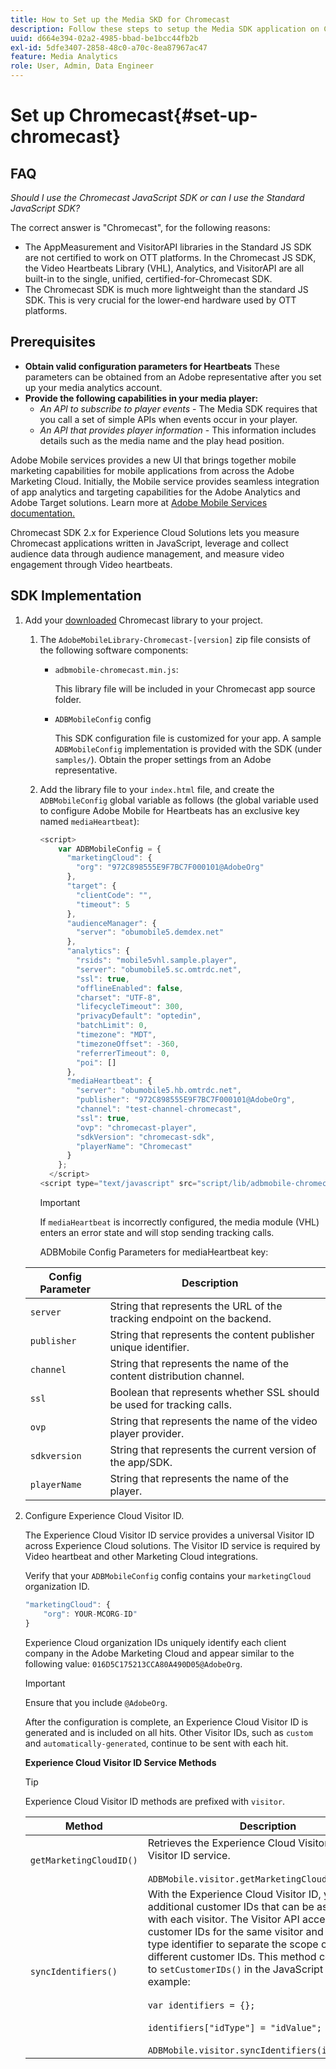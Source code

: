 ```yaml
---
title: How to Set up the Media SKD for Chromecast
description: Follow these steps to setup the Media SDK application on Chromecast.
uuid: d664e394-02a2-4985-bbad-be1bcc44fb2b
exl-id: 5dfe3407-2858-48c0-a70c-8ea87967ac47
feature: Media Analytics
role: User, Admin, Data Engineer
---
```

# Set up Chromecast{#set-up-chromecast}

## FAQ

_Should I use the Chromecast JavaScript SDK or can I use the Standard JavaScript SDK?_

The correct answer is "Chromecast", for the following reasons:
* The AppMeasurement and VisitorAPI libraries in the Standard JS SDK are not certified to work on OTT platforms. In the Chromecast JS SDK, the Video Heartbeats Library (VHL), Analytics, and VisitorAPI are all built-in to the single, unified, certified-for-Chromecast SDK.
* The Chromecast SDK is much more lightweight than the standard JS SDK. This is very crucial for the lower-end hardware used by OTT platforms.

## Prerequisites

* **Obtain valid configuration parameters for Heartbeats**
   These parameters can be obtained from an Adobe representative after you set up your media analytics account.
* **Provide the following capabilities in your media player:**
   * *An API to subscribe to player events* - The Media SDK requires that you call a set of simple APIs when events occur in your player.
   * *An API that provides player information* - This information includes details such as the media name and the play head position.

Adobe Mobile services provides a new UI that brings together mobile marketing capabilities for mobile applications from across the Adobe Marketing Cloud. Initially, the Mobile service provides seamless integration of app analytics and targeting capabilities for the Adobe Analytics and Adobe Target solutions. Learn more at [Adobe Mobile Services documentation.](https://experienceleague.adobe.com/docs/mobile-services/using/home.html)

Chromecast SDK 2.x for Experience Cloud Solutions lets you measure Chromecast applications written in JavaScript, leverage and collect audience data through audience management, and measure video engagement through Video heartbeats.

## SDK Implementation

1. Add your [downloaded](/help/sdk-implement/download-sdks.md#download-2x-sdks) Chromecast library to your project.

    1. The `AdobeMobileLibrary-Chromecast-[version]` zip file consists of the following software components:

        * `adbmobile-chromecast.min.js`:

          This library file will be included in your Chromecast app source folder.

        * `ADBMobileConfig` config

          This SDK configuration file is customized for your app. A sample `ADBMobileConfig` implementation is provided with the SDK (under `samples/`). Obtain the proper settings from an Adobe representative.

    1. Add the library file to your `index.html` file, and create the `ADBMobileConfig` global variable as follows (the global variable used to configure Adobe Mobile for Heartbeats has an exclusive key named `mediaHeartbeat`):

       ```js    
       <script>
           var ADBMobileConfig = {
             "marketingCloud": {
               "org": "972C898555E9F7BC7F000101@AdobeOrg"
             },
             "target": {
               "clientCode": "",
               "timeout": 5
             },
             "audienceManager": {
               "server": "obumobile5.demdex.net"
             },
             "analytics": {
               "rsids": "mobile5vhl.sample.player",
               "server": "obumobile5.sc.omtrdc.net",
               "ssl": true,
               "offlineEnabled": false,
               "charset": "UTF-8",
               "lifecycleTimeout": 300,
               "privacyDefault": "optedin",
               "batchLimit": 0,
               "timezone": "MDT",
               "timezoneOffset": -360,
               "referrerTimeout": 0,
               "poi": []
             },
             "mediaHeartbeat": {
               "server": "obumobile5.hb.omtrdc.net",
               "publisher": "972C898555E9F7BC7F000101@AdobeOrg",
               "channel": "test-channel-chromecast",
               "ssl": true,
               "ovp": "chromecast-player",
               "sdkVersion": "chromecast-sdk",
               "playerName": "Chromecast"
             }
           };
         </script>
       <script type="text/javascript" src="script/lib/adbmobile-chromecast.min.js"></script>
       ```

       >[!IMPORTANT]
       >
       >If `mediaHeartbeat` is incorrectly configured, the media module (VHL) enters an error state and will stop sending tracking calls.

       ADBMobile Config Parameters for mediaHeartbeat key:

   | Config Parameter | Description&nbsp;&nbsp;&nbsp;&nbsp; |
   | --- | --- |
   | `server` | String that represents the URL of the tracking endpoint on the backend.  |
   | `publisher` | String that represents the content publisher unique identifier.  |
   | `channel` | String that represents the name of the content distribution channel.  |
   | `ssl` | Boolean that represents whether SSL should be used for tracking calls.  |
   | `ovp` | String that represents the name of the video player provider.  |
   | `sdkversion` | String that represents the current version of the app/SDK.  |
   | `playerName` | String that represents the name of the player.  |


1. Configure Experience Cloud Visitor ID.

   The Experience Cloud Visitor ID service provides a universal Visitor ID across Experience Cloud solutions. The Visitor ID service is required by Video heartbeat and other Marketing Cloud integrations.

   Verify that your `ADBMobileConfig` config contains your `marketingCloud` organization ID.

   ```js
   "marketingCloud": {
       "org": YOUR-MCORG-ID"
   }
   ```

   Experience Cloud organization IDs uniquely identify each client company in the Adobe Marketing Cloud and appear similar to the following value: `016D5C175213CCA80A490D05@AdobeOrg`.

   >[!IMPORTANT]
   >
   >Ensure that you include `@AdobeOrg`.

   After the configuration is complete, an Experience Cloud Visitor ID is generated and is included on all hits. Other Visitor IDs, such as `custom` and `automatically-generated`, continue to be sent with each hit.

   **Experience Cloud Visitor ID Service Methods**

   >[!TIP]
   >
   >Experience Cloud Visitor ID methods are prefixed with `visitor`.

   | Method | Description |
   | --- | --- |
   | `getMarketingCloudID()` | Retrieves the Experience Cloud Visitor ID from the Visitor ID service.  <br/><br/>`ADBMobile.visitor.getMarketingCloudID();` |
   | `syncIdentifiers()` | With the Experience Cloud Visitor ID, you can set additional customer IDs that can be associated with each visitor. The Visitor API accepts multiple customer IDs for the same visitor and a customer type identifier to separate the scope of the different customer IDs. This method corresponds to `setCustomerIDs()` in the JavaScript library.  For example: <br/><br/>`var identifiers = {};` <br/><br/>`identifiers["idType"] = "idValue";` <br/><br/>`ADBMobile.visitor.syncIdentifiers(identifiers);` |



<!--   **Postbacks -** For more information about configuring postbacks, see [Configure Postbacks.](https://experienceleague.adobe.com/docs/mobile-services/using/manage-app-settings-ug/configuring-app/signals.html) -->
